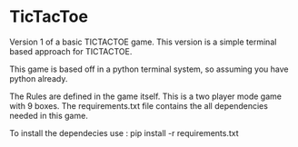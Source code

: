 # TicTacToe
Version 1 of a basic TICTACTOE game. This version is a simple terminal based approach for TICTACTOE. 


This game is based off in a python terminal system, so assuming you have python already.


The Rules are defined in the game itself. This is a two player mode game with 9 boxes. The requirements.txt file contains the all dependencies needed in this game.


To install the dependecies use :
pip install -r requirements.txt
